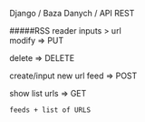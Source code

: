 Django / Baza Danych / API REST

#####RSS reader inputs > url  
modify => PUT

delete => DELETE

create/input new url feed => POST

show list urls => GET

`feeds + list of URLS`
